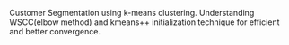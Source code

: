 Customer Segmentation using k-means clustering.
Understanding WSCC(elbow method) and kmeans++ initialization technique for efficient and better convergence.

